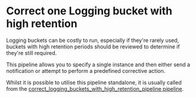 # Correct one Logging bucket with high retention

Logging buckets can be costly to run, especially if they're rarely used, buckets with high retention periods should be reviewed to determine if they're still required.

This pipeline allows you to specify a single instance and then either send a notification or attempt to perform a predefined corrective action.

Whilst it is possible to utilise this pipeline standalone, it is usually called from the [correct_logging_buckets_with_high_retention_pipeline pipeline](https://hub.flowpipe.io/mods/turbot/gcp_thrifty/pipelines/gcp_thrifty.pipeline.correct_logging_buckets_with_high_retention_pipeline).